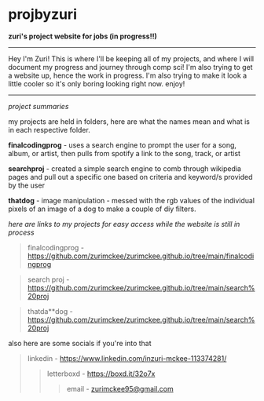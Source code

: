 # projbyzuri
**zuri's project website for jobs (in progress!!)**
***
Hey I'm Zuri! This is where I'll be keeping all of my projects, and where I will document my progress and journey through comp sci! I'm also trying to get a website up, hence the work in progress. I'm also trying to make it look a little cooler so it's only boring looking right now. enjoy! 
***
*project summaries*

my projects are held in folders, here are what the names mean and what is in each respective folder.

**finalcodingprog** - uses a search engine to prompt the user for a song, album, or artist, then pulls from spotify a link to the song, track, or artist

**searchproj** - created a simple search engine to comb through wikipedia pages and pull out a specific one based on criteria and keyword/s provided by the user

**thatdog** - image manipulation - messed with the rgb values of the individual pixels of an image of a dog to make a couple of diy filters.


*here are links to my projects for easy access while the website is still in process*
>finalcodingprog - https://github.com/zurimckee/zurimckee.github.io/tree/main/finalcodingprog

>search proj - https://github.com/zurimckee/zurimckee.github.io/tree/main/search%20proj

>thatda**dog - https://github.com/zurimckee/zurimckee.github.io/tree/main/search%20proj 

also here are some socials if you're into that
>linkedin - https://www.linkedin.com/inzuri-mckee-113374281/
>>letterboxd - https://boxd.it/32o7x
>>>email - zurimckee95@gmail.com



